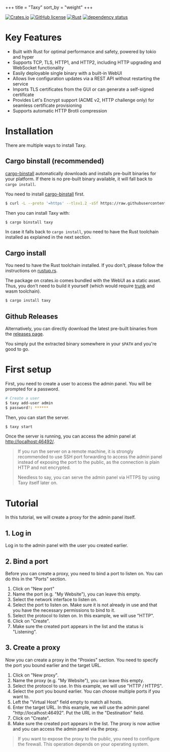 +++
title = "Taxy"
sort_by = "weight"
+++

[![Crates.io](https://img.shields.io/crates/v/taxy.svg)](https://crates.io/crates/taxy)
[![GitHub license](https://img.shields.io/github/license/picoHz/taxy.svg)](https://github.com/picoHz/taxy/blob/main/LICENSE)
[![Rust](https://github.com/picoHz/taxy/actions/workflows/rust.yml/badge.svg)](https://github.com/picoHz/taxy/actions/workflows/rust.yml)
[![dependency status](https://deps.rs/crate/taxy/latest/status.svg)](https://deps.rs/crate/taxy)

# Key Features

- Built with Rust for optimal performance and safety, powered by tokio and hyper
- Supports TCP, TLS, HTTP1, and HTTP2, including HTTP upgrading and WebSocket functionality
- Easily deployable single binary with a built-in WebUI
- Allows live configuration updates via a REST API without restarting the service
- Imports TLS certificates from the GUI or can generate a self-signed certificate
- Provides Let's Encrypt support (ACME v2, HTTP challenge only) for seamless certificate provisioning
- Supports automatic HTTP Brotli compression

# Installation

There are multiple ways to install Taxy.

## Cargo binstall (recommended)

[cargo-binstall](https://github.com/cargo-bins/) automatically downloads and installs pre-built binaries for your platform. If there is no pre-built binary available, it will fall back to `cargo install`.

You need to install [cargo-binstall](https://github.com/cargo-bins/cargo-binstall#installation) first.

```bash
$ curl -L --proto '=https' --tlsv1.2 -sSf https://raw.githubusercontent.com/cargo-bins/cargo-binstall/main/install-from-binstall-release.sh | bash
```

Then you can install Taxy with:

```bash
$ cargo binstall taxy
```

In case it falls back to `cargo install`, you need to have the Rust toolchain installed as explained in the next section.

## Cargo install

You need to have the Rust toolchain installed. If you don't, please follow the instructions on [rustup.rs](https://rustup.rs/).

The package on crates.io comes bundled with the WebUI as a static asset. Thus, you don't need to build it yourself (which would require [trunk](https://trunkrs.dev/) and wasm toolchain).

```bash
$ cargo install taxy
```

## Github Releases

Alternatively, you can directly download the latest pre-built binaries from the [releases page](https://github.com/picoHz/taxy/releases).

You simply put the extracted binary somewhere in your `$PATH` and you're good to go.

# First setup

First, you need to create a user to access the admin panel. You will be prompted for a password.

```bash
# Create a user
$ taxy add-user admin
$ password?: ******
```

Then, you can start the server.

```bash
$ taxy start
```

Once the server is running, you can access the admin panel at [http://localhost:46492/](http://localhost:46492/).

> If you run the server on a remote machine, it is strongly recommended to use SSH port forwarding to access the admin panel instead of exposing the port to the public, as the connection is plain HTTP and not encrypted.
>
> Needless to say, you can serve the admin panel via HTTPS by using Taxy itself later on.

# Tutorial

In this tutorial, we will create a proxy for the admin panel itself.

## 1. Log in

Log in to the admin panel with the user you created earlier.

## 2. Bind a port

Before you can create a proxy, you need to bind a port to listen on. You can do this in the "Ports" section.

1. Click on "New port"
2. Name the port (e.g. "My Website"), you can leave this empty.
3. Select the network interface to listen on.
4. Select the port to listen on. Make sure it is not already in use and that you have the necessary permissions to bind to it.
5. Select the protocol to listen on. In this example, we will use "HTTP".
6. Click on "Create".
7. Make sure the created port appears in the list and the status is "Listening".

## 3. Create a proxy

Now you can create a proxy in the "Proxies" section. You need to specify the port you bound earlier and the target URL.

1. Click on "New proxy".
2. Name the proxy (e.g. "My Website"), you can leave this empty.
3. Select the protocol to use. In this example, we will use "HTTP / HTTPS".
4. Select the port you bound earlier. You can choose multiple ports if you want to.
5. Left the "Virtual Host" field empty to match all hosts.
6. Enter the target URL. In this example, we will use the admin panel "http://localhost:46492". Put the URL in the "Destination" field.
7. Click on "Create".
8. Make sure the created port appears in the list. The proxy is now active and you can access the admin panel via the proxy.

> If you want to expose the proxy to the public, you need to configure the firewall.
> This operation depends on your operating system.
